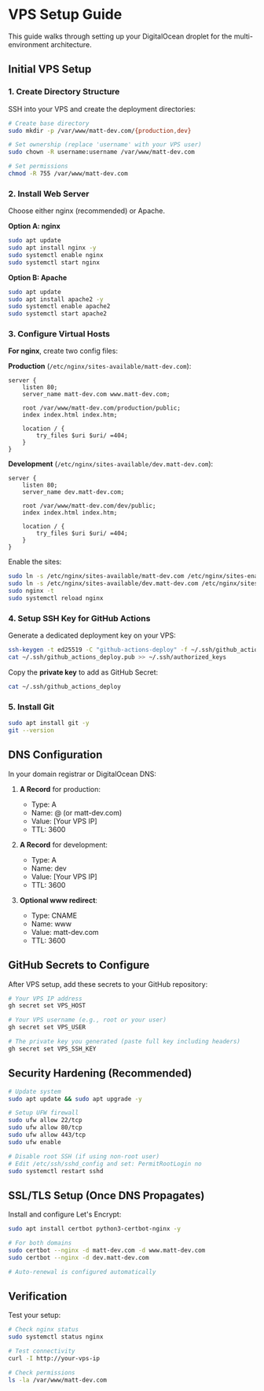 # VPS Setup Guide

This guide walks through setting up your DigitalOcean droplet for the multi-environment architecture.

## Initial VPS Setup

### 1. Create Directory Structure

SSH into your VPS and create the deployment directories:

```bash
# Create base directory
sudo mkdir -p /var/www/matt-dev.com/{production,dev}

# Set ownership (replace 'username' with your VPS user)
sudo chown -R username:username /var/www/matt-dev.com

# Set permissions
chmod -R 755 /var/www/matt-dev.com
```

### 2. Install Web Server

Choose either nginx (recommended) or Apache.

**Option A: nginx**
```bash
sudo apt update
sudo apt install nginx -y
sudo systemctl enable nginx
sudo systemctl start nginx
```

**Option B: Apache**
```bash
sudo apt update
sudo apt install apache2 -y
sudo systemctl enable apache2
sudo systemctl start apache2
```

### 3. Configure Virtual Hosts

**For nginx**, create two config files:

**Production** (`/etc/nginx/sites-available/matt-dev.com`):
```nginx
server {
    listen 80;
    server_name matt-dev.com www.matt-dev.com;

    root /var/www/matt-dev.com/production/public;
    index index.html index.htm;

    location / {
        try_files $uri $uri/ =404;
    }
}
```

**Development** (`/etc/nginx/sites-available/dev.matt-dev.com`):
```nginx
server {
    listen 80;
    server_name dev.matt-dev.com;

    root /var/www/matt-dev.com/dev/public;
    index index.html index.htm;

    location / {
        try_files $uri $uri/ =404;
    }
}
```

Enable the sites:
```bash
sudo ln -s /etc/nginx/sites-available/matt-dev.com /etc/nginx/sites-enabled/
sudo ln -s /etc/nginx/sites-available/dev.matt-dev.com /etc/nginx/sites-enabled/
sudo nginx -t
sudo systemctl reload nginx
```

### 4. Setup SSH Key for GitHub Actions

Generate a dedicated deployment key on your VPS:

```bash
ssh-keygen -t ed25519 -C "github-actions-deploy" -f ~/.ssh/github_actions_deploy -N ""
cat ~/.ssh/github_actions_deploy.pub >> ~/.ssh/authorized_keys
```

Copy the **private key** to add as GitHub Secret:
```bash
cat ~/.ssh/github_actions_deploy
```

### 5. Install Git

```bash
sudo apt install git -y
git --version
```

## DNS Configuration

In your domain registrar or DigitalOcean DNS:

1. **A Record** for production:
   - Type: A
   - Name: @ (or matt-dev.com)
   - Value: [Your VPS IP]
   - TTL: 3600

2. **A Record** for development:
   - Type: A
   - Name: dev
   - Value: [Your VPS IP]
   - TTL: 3600

3. **Optional www redirect**:
   - Type: CNAME
   - Name: www
   - Value: matt-dev.com
   - TTL: 3600

## GitHub Secrets to Configure

After VPS setup, add these secrets to your GitHub repository:

```bash
# Your VPS IP address
gh secret set VPS_HOST

# Your VPS username (e.g., root or your user)
gh secret set VPS_USER

# The private key you generated (paste full key including headers)
gh secret set VPS_SSH_KEY
```

## Security Hardening (Recommended)

```bash
# Update system
sudo apt update && sudo apt upgrade -y

# Setup UFW firewall
sudo ufw allow 22/tcp
sudo ufw allow 80/tcp
sudo ufw allow 443/tcp
sudo ufw enable

# Disable root SSH (if using non-root user)
# Edit /etc/ssh/sshd_config and set: PermitRootLogin no
sudo systemctl restart sshd
```

## SSL/TLS Setup (Once DNS Propagates)

Install and configure Let's Encrypt:

```bash
sudo apt install certbot python3-certbot-nginx -y

# For both domains
sudo certbot --nginx -d matt-dev.com -d www.matt-dev.com
sudo certbot --nginx -d dev.matt-dev.com

# Auto-renewal is configured automatically
```

## Verification

Test your setup:

```bash
# Check nginx status
sudo systemctl status nginx

# Test connectivity
curl -I http://your-vps-ip

# Check permissions
ls -la /var/www/matt-dev.com
```
